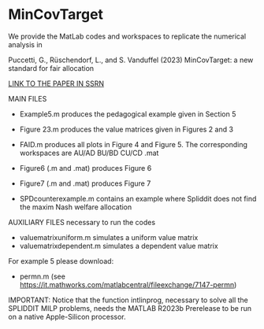 # MinCovTarget

We provide the MatLab codes and workspaces to replicate the numerical analysis in 

Puccetti, G., Rüschendorf, L., and S. Vanduffel (2023)
MinCovTarget: a new standard for fair allocation

[LINK TO THE PAPER IN SSRN](https://ssrn.com/abstract=4456478)

MAIN FILES

- Example5.m  produces the pedagogical example given in Section 5

- Figure 23.m produces the value matrices given in Figures 2 and 3

- FAID.m produces all plots in Figure 4 and Figure 5. The corresponding workspaces are
AU/AD
BU/BD
CU/CD
.mat

- Figure6 (.m and .mat) produces Figure 6

- Figure7 (.m and .mat) produces Figure 7

- SPDcounterexample.m contains an example where Spliddit does not find the maxim Nash welfare allocation

AUXILIARY FILES necessary to run the codes

- valuematrixuniform.m simulates a uniform value matrix
- valuematrixdependent.m simulates a dependent value matrix

For example 5 please download:
- permn.m (see https://it.mathworks.com/matlabcentral/fileexchange/7147-permn)

IMPORTANT: Notice that the function intlinprog, necessary to solve all the SPLIDDIT MILP problems,
needs the MATLAB R2023b Prerelease to be run on a native Apple-Silicon processor.  
